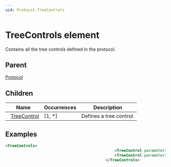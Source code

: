 ```yaml
---
uid: Protocol.TreeControls
---
```


# TreeControls element

Contains all the tree controls defined in the protocol.

## Parent

[Protocol](xref:Protocol)

## Children

|Name|Occurrences|Description|
|--- |--- |--- |
|&nbsp;&nbsp;[TreeControl](xref:Protocol.TreeControls.TreeControl)|[1, *]|Defines a tree control.|

## Examples


```xml
<TreeControls>
												<TreeControl parameterId="1" ...="">...</TreeControl>
												<TreeControl parameterId="2" ...="">...</TreeControl>
											</TreeControls>
```




